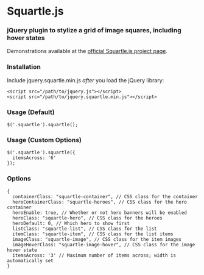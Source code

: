 # Squartle.js

### jQuery plugin to stylize a grid of image squares, including hover states

Demonstrations available at the [official Squartle.js project page](http://http://splitleaf.github.io/Splitleaf_Squartle/).

### Installation

Include jquery.squartle.min.js *after* you load the jQuery library:

    <script src="/path/to/jquery.js"></script>
    <script src="/path/to/jquery.squartle.min.js"></script>

### Usage (Default)

    $('.squartle').squartle();

### Usage (Custom Options)

    $('.squartle').squartle({
      itemsAcross: '6'
    });

### Options

    {
      containerClass: "squartle-container", // CSS class for the container
      heroContainerClass: "squartle-heroes", // CSS class for the hero container
      heroEnable: true, // Whether or not hero banners will be enabled
      heroClass: "squartle-hero", // CSS class for the heroes
      heroDefault: 0, // Which hero to show first
      listClass: "squartle-list", // CSS class for the list
      itemClass: "squartle-item", // CSS class for the list items
      imageClass: "squartle-image", // CSS class for the item images
      imageHoverClass: "squartle-image-hover", // CSS class for the image hover state
      itemsAcross: '3' // Maximum number of items across; width is automatically set
    }
